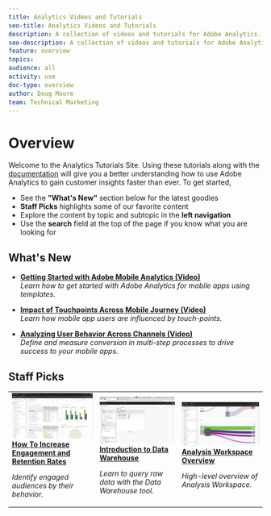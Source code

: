 ```yaml
---
title: Analytics Videos and Tutorials
seo-title: Analytics Videos and Tutorials
description: A collection of videos and tutorials for Adobe Analytics.
seo-description: A collection of videos and tutorials for Adobe Analytics.
feature: overview
topics: 
audience: all
activity: use
doc-type: overview
author: Doug Moore
team: Technical Marketing
---
```


# Overview

Welcome to the Analytics Tutorials Site.  Using these tutorials along with the [documentation](https://docs.adobe.com/content/help/en/analytics/landing/home.html) will give you a better understanding how to use Adobe Analytics to gain customer insights faster than ever.  To get started, 
* See the **"What's New"** section below for the latest goodies
* **Staff Picks** highlights some of our favorite content 
* Explore the content by topic and subtopic in the **left navigation**
* Use the **search** field at the top of the page if you know what you are looking for

## What's New

* **[Getting Started with Adobe Mobile Analytics (Video)](mobile-app-analytics/measuring-mobile-analytics/getting-started-with-mobile-analytics.md)**
    <br>
    *Learn how to get started with Adobe Analytics for mobile apps using templates.*

* **[Impact of Touchpoints Across Mobile Journey (Video)](mobile-app-analytics/measuring-mobile-analytics/impact-of-touchpoints-across-mobile-journey.md)**
    <br>
    *Learn how mobile app users are influenced by touch-points.*

* **[Analyzing User Behavior Across Channels (Video)](mobile-app-analytics/measuring-mobile-analytics/analyzing-user-behavior-across-channels.md)**
    <br>
    *Define and measure conversion in multi-step processes to drive success to your mobile apps.*

## Staff Picks

<table>
<tr>
  <td>
    <a href="measuring-mobile-analytics/how-to-increase-engagement-and-retention-rates.md">
      <img alt="thumbnail image for the 'How To Increase Engagement and Retention Rates' video" src="assets/thumb_how-to-increase-engagement-and-retention-rates.png" />
    </a>
    <div>
      <a href="measuring-mobile-analytics/how-to-increase-engagement-and-retention-rates.md">
    <strong>How To Increase Engagement and Retention Rates</strong>
    </a>
    </div>
    <p>
    <em>Identify engaged audiences by their behavior.</em>
    <p>
  </td>
   <td>
    <a href="exporting/data-warehouse/introduction-to-data-warehouse.md">
      <img alt="thumbnail image for the 'Introduction to Data Warehouse' video" src="assets/thumb_introduction-to-data-warehouse.png" />
    </a>
    <div>
      <a href="exporting/data-warehouse/introduction-to-data-warehouse.md">
    <strong>Introduction to Data Warehouse</strong>
    </a>
    </div>
    <p>
    <em>Learn to query raw data with the Data Warehouse tool.</em>
    <p>
  </td>
  <td>
    <a href="analysis-workspace/analysis-workspace-basics/analysis-workspace-overview.md">
      <img alt="thumbnail image for the 'Analysis Workspace Overview' video" src="assets/thumb_analysis-workspace-overview.png" />
    </a>
    <div>
      <a href="analysis-workspace/analysis-workspace-basics/analysis-workspace-overview.md">
    <strong>Analysis Workspace Overview</strong>
    </a>
    </div>
    <p>
    <em>High-level overview of Analysis Workspace.</em>
    <p>
  </td>
</tr>
</table>
